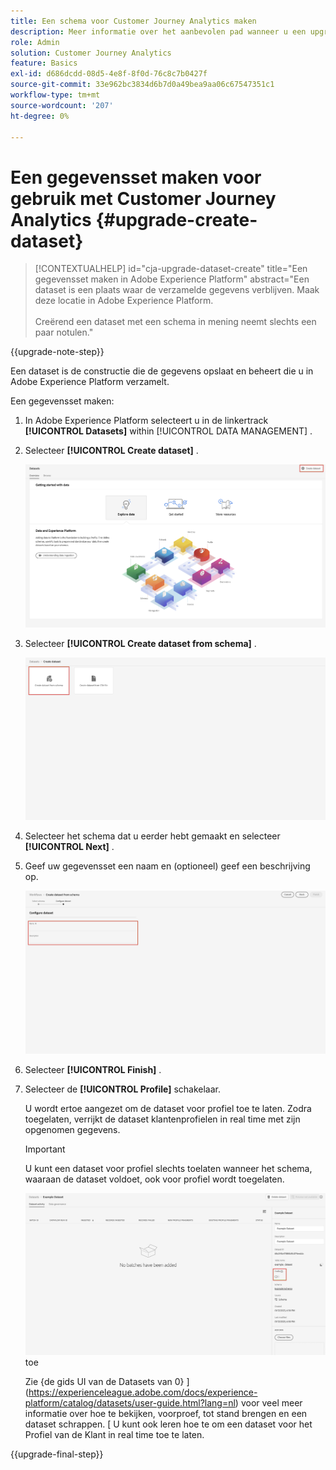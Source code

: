 ```yaml
---
title: Een schema voor Customer Journey Analytics maken
description: Meer informatie over het aanbevolen pad wanneer u een upgrade uitvoert van Adobe Analytics naar Customer Journey Analytics
role: Admin
solution: Customer Journey Analytics
feature: Basics
exl-id: d686dcdd-08d5-4e8f-8f0d-76c8c7b0427f
source-git-commit: 33e962bc3834d6b7d0a49bea9aa06c67547351c1
workflow-type: tm+mt
source-wordcount: '207'
ht-degree: 0%

---
```


# Een gegevensset maken voor gebruik met Customer Journey Analytics {#upgrade-create-dataset}

<!-- markdownlint-disable MD034 -->

>[!CONTEXTUALHELP]
>id="cja-upgrade-dataset-create"
>title="Een gegevensset maken in Adobe Experience Platform"
>abstract="Een dataset is een plaats waar de verzamelde gegevens verblijven. Maak deze locatie in Adobe Experience Platform.<br><br> Creërend een dataset met een schema in mening neemt slechts een paar notulen."

<!-- markdownlint-enable MD034 -->

{{upgrade-note-step}}

<!-- Should we single source this instead of duplicate it? The following steps were copied from: /help/data-ingestion/aepwebsdk.md-->

Een dataset is de constructie die de gegevens opslaat en beheert die u in Adobe Experience Platform verzamelt.

Een gegevensset maken:

1. In Adobe Experience Platform selecteert u in de linkertrack **[!UICONTROL Datasets]** within [!UICONTROL DATA MANAGEMENT] .

1. Selecteer **[!UICONTROL Create dataset]** .

   ![ creeer dataset ](assets/create-dataset.png)

1. Selecteer **[!UICONTROL Create dataset from schema]** .

   ![ creeer dataset van schema ](assets/create-dataset-from-schema.png)

1. Selecteer het schema dat u eerder hebt gemaakt en selecteer **[!UICONTROL Next]** .

1. Geef uw gegevensset een naam en (optioneel) geef een beschrijving op.

   ![ dataset van de Naam ](assets/name-your-datatest.png)

1. Selecteer **[!UICONTROL Finish]** .

1. Selecteer de **[!UICONTROL Profile]** schakelaar.

   U wordt ertoe aangezet om de dataset voor profiel toe te laten. Zodra toegelaten, verrijkt de dataset klantenprofielen in real time met zijn opgenomen gegevens.

   >[!IMPORTANT]
   >
   >    U kunt een dataset voor profiel slechts toelaten wanneer het schema, waaraan de dataset voldoet, ook voor profiel wordt toegelaten.

   ![ laat schema voor profiel ](assets/aepwebsdk-dataset-profile.png) toe

   Zie {de gids UI van de Datasets van 0} ](https://experienceleague.adobe.com/docs/experience-platform/catalog/datasets/user-guide.html?lang=nl) voor veel meer informatie over hoe te bekijken, voorproef, tot stand brengen en een dataset schrappen. [ U kunt ook leren hoe te om een dataset voor het Profiel van de Klant in real time toe te laten.

{{upgrade-final-step}}
